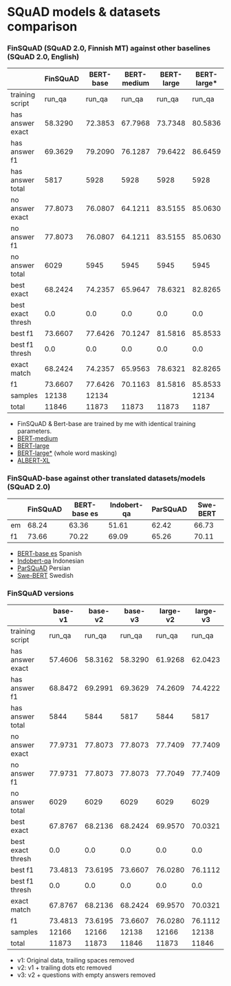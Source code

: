 # SQuAD models & datasets comparison

### FinSQuAD (SQuAD 2.0, Finnish MT) against other baselines (SQuAD 2.0, English)

|                         | FinSQuAD | BERT-base | BERT-medium |  BERT-large | BERT-large* |   ALBERT-XL |
|------------------------ |--------- |---------- |------------ |------------ |------------ |------------ |
| training script         |   run_qa |    run_qa |      run_qa |      run_qa |      run_qa |      run_qa |
| has answer exact        |  58.3290 |   72.3853 |     67.7968 |     73.7348 |     80.5836 |     80.6848 |
| has answer f1           |  69.3629 |   79.2090 |     76.1287 |     79.6422 |     86.6459 |     86.7824 |
| has answer total        |     5817 |      5928 |        5928 |        5928 |        5928 |        5928 |
| no answer exact         |  77.8073 |   76.0807 |     64.1211 |     83.5155 |     85.0630 |     88.1412 |
| no answer f1            |  77.8073 |   76.0807 |     64.1211 |     83.5155 |     85.0630 |     88.1412 |
| no answer total         |     6029 |      5945 |        5945 |        5945 |        5945 |        5945 |
| best exact              |  68.2424 |   74.2357 |     65.9647 |     78.6321 |     82.8265 |     84.4184 |
| best exact thresh       |      0.0 |       0.0 |         0.0 |         0.0 |         0.0 |         0.0 |
| best f1                 |  73.6607 |   77.6426 |     70.1247 |     81.5816 |     85.8533 |     87.4628 |
| best f1 thresh          |      0.0 |       0.0 |         0.0 |         0.0 |         0.0 |         0.0 |
| exact match             |  68.2424 |   74.2357 |     65.9563 |     78.6321 |     82.8265 |     84.4184 |
| f1                      |  73.6607 |   77.6426 |     70.1163 |     81.5816 |     85.8533 |     87.4628 |
| samples                 |    12138 |     12134 |             |             |       12134 |             |
| total                   |    11846 |     11873 |       11873 |       11873 |        1187 |       11873 |

- FinSQuAD & Bert-base are trained by me with identical training parameters.
- [BERT-medium](https://huggingface.co/mrm8488/bert-medium-finetuned-squadv2)
- [BERT-large](https://huggingface.co/madlag/bert-large-uncased-squadv2)
- [BERT-large*](https://huggingface.co/madlag/bert-large-uncased-whole-word-masking-finetuned-squadv2) (whole word masking)
- [ALBERT-XL](https://huggingface.co/ktrapeznikov/albert-xlarge-v2-squad-v2)

### FinSQuAD-base against other translated datasets/models (SQuAD 2.0)

|     |     FinSQuAD | BERT-base es | Indobert-qa |    ParSQuAD |    Swe-BERT |
|---  |------------- |------------  |------------ |------------ |------------ |
| em  |   68.24      |   63.36      |   51.61     |   62.42     |   66.73     |
| f1  |   73.66      |   70.22      |   69.09     |   65.26     |   70.11     |

- [BERT-base es](https://huggingface.co/MMG/bert-base-spanish-wwm-cased-finetuned-sqac-finetuned-squad2-es) Spanish
- [Indobert-qa](https://huggingface.co/Rifky/Indobert-QA) Indonesian
- [ParSQuAD](https://ieeexplore.ieee.org/document/9443126) Persian
- [Swe-BERT](https://towardsdatascience.com/swedish-question-answering-with-bert-c856ccdcc337) Swedish

### FinSQuAD versions

|                         |  base-v1 |  base-v2 |  base-v3 | large-v2 | large-v3 |
|------------------------ |--------- |----------|----------|----------|----------|
| training script         |   run_qa |   run_qa |   run_qa |   run_qa |   run_qa |
| has answer exact        |  57.4606 |  58.3162 |  58.3290 |  61.9268 |  62.0423 |
| has answer f1           |  68.8472 |  69.2991 |  69.3629 |  74.2609 |  74.4222 |
| has answer total        |     5844 |     5844 |     5817 |     5844 |     5817 |
| no answer exact         |  77.9731 |  77.8073 |  77.8073 |  77.7409 |  77.7409 |
| no answer f1            |  77.9731 |  77.8073 |  77.8073 |  77.7049 |  77.7409 |
| no answer total         |     6029 |     6029 |     6029 |     6029 |     6029 |
| best exact              |  67.8767 |  68.2136 |  68.2424 |  69.9570 |  70.0321 |
| best exact thresh       |      0.0 |      0.0 |      0.0 |      0.0 |      0.0 |
| best f1                 |  73.4813 |  73.6195 |  73.6607 |  76.0280 |  76.1112 |
| best f1 thresh          |      0.0 |      0.0 |      0.0 |      0.0 |      0.0 |
| exact match             |  67.8767 |  68.2136 |  68.2424 |  69.9570 |  70.0321 |
| f1                      |  73.4813 |  73.6195 |  73.6607 |  76.0280 |  76.1112 |
| samples                 |    12166 |    12166 |    12138 |    12166 |    12138 |
| total                   |    11873 |    11873 |    11846 |    11873 |    11846 |

- v1: Original data, trailing spaces removed
- v2: v1 + trailing dots etc removed
- v3: v2 + questions with empty answers removed
